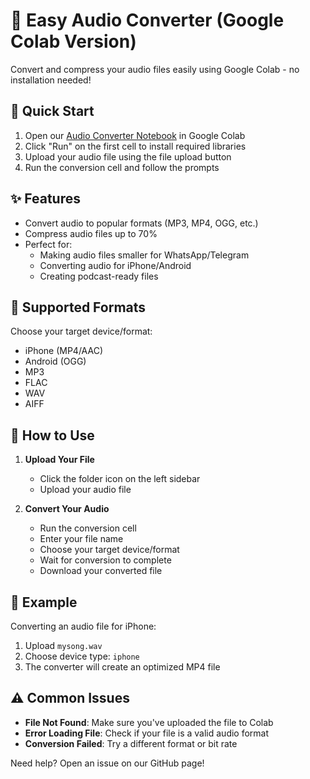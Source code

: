 # 🎵 Easy Audio Converter (Google Colab Version)

Convert and compress your audio files easily using Google Colab - no installation needed!

## 🚀 Quick Start

1. Open our [Audio Converter Notebook](https://colab.research.google.com/github/reneboygarcia/video-compressor/blob/main/audio_converter.ipynb) in Google Colab
2. Click "Run" on the first cell to install required libraries
3. Upload your audio file using the file upload button
4. Run the conversion cell and follow the prompts

## ✨ Features

- Convert audio to popular formats (MP3, MP4, OGG, etc.)
- Compress audio files up to 70%
- Perfect for:
  - Making audio files smaller for WhatsApp/Telegram
  - Converting audio for iPhone/Android
  - Creating podcast-ready files

## 📱 Supported Formats

Choose your target device/format:
- iPhone (MP4/AAC)
- Android (OGG)
- MP3
- FLAC
- WAV
- AIFF

## 🎯 How to Use

1. **Upload Your File**
   - Click the folder icon on the left sidebar
   - Upload your audio file

2. **Convert Your Audio**
   - Run the conversion cell
   - Enter your file name
   - Choose your target device/format
   - Wait for conversion to complete
   - Download your converted file

## 📝 Example

Converting an audio file for iPhone:
1. Upload `mysong.wav`
2. Choose device type: `iphone`
3. The converter will create an optimized MP4 file

## ⚠️ Common Issues

- **File Not Found**: Make sure you've uploaded the file to Colab
- **Error Loading File**: Check if your file is a valid audio format
- **Conversion Failed**: Try a different format or bit rate

Need help? Open an issue on our GitHub page!
